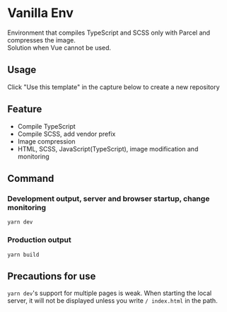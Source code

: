 # Vanilla Env
Environment that compiles TypeScript and SCSS only with Parcel and compresses the image.  
Solution when Vue cannot be used.

## Usage
Click "Use this template" in the capture below to create a new repository

## Feature
- Compile TypeScript
- Compile SCSS, add vendor prefix
- Image compression
- HTML, SCSS, JavaScript(TypeScript), image modification and monitoring

## Command
### Development output, server and browser startup, change monitoring
```
yarn dev
```

### Production output
```
yarn build
```

## Precautions for use
`yarn dev`'s support for multiple pages is weak.
When starting the local server, it will not be displayed unless you write `/ index.html` in the path.